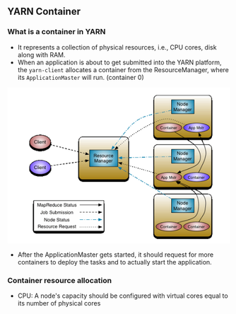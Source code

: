 ## YARN Container

### What is a container in YARN
- It represents a collection of physical resources, i.e., CPU cores, disk along with RAM.
- When an application is about to get submitted into the YARN platform, the `yarn-client` allocates a container from the ResourceManager, where its `ApplicationMaster` will run. (container 0)

![](../figs/yarn.PNG)

- After the ApplicationMaster gets started, it should request for more containers to deploy the tasks and to actually start the application. 

### Container resource allocation
- CPU: A node's capacity should be configured with virtual cores equal to its number of physical cores
